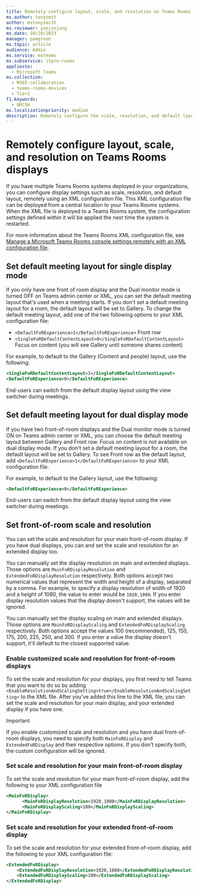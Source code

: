 ```yaml
---
title: Remotely configure layout, scale, and resolution on Teams Rooms displays
ms.author: tonysmit
author: mstonysmith
ms.reviewer: yoojinjung
ms.date: 10/10/2023
manager: pamgreen
ms.topic: article
audience: Admin
ms.service: msteams
ms.subservice: itpro-rooms
appliesto: 
  - Microsoft Teams
ms.collection: 
  - M365-collaboration
  - teams-rooms-devices
  - Tier1
f1.keywords: 
  - NOCSH
ms.localizationpriority: medium
description: Remotely configure the scale, resolution, and default layout of displays on Microsoft Teams Rooms systems.
---
```


# Remotely configure layout, scale, and resolution on Teams Rooms displays

If you have multiple Teams Rooms systems deployed in your organizations, you can configure display settings such as scale, resolution, and default layout, remotely using an XML configuration file. This XML configuration file can be deployed from a central location to your Teams Rooms systems. When the XML file is deployed to a Teams Rooms system, the configuration settings defined within it will be applied the next time the system is restarted.

For more information about the Teams Rooms XML configuration file, see [Manage a Microsoft Teams Rooms console settings remotely with an XML configuration file](xml-config-file.md).

## Set default meeting layout for single display mode

If you only have one front of room display and the Dual monitor mode is turned OFF on Teams admin center or XML, you can set the default meeting layout that's used when a meeting starts. If you don't set a default meeting layout for a room, the default layout will be set to Gallery. To change the default meeting layout, add one of the two following options to your XML configuration file:
- `<DefaultFoRExperience>1</DefaultFoRExperience>` Front row
- `<SingleFoRDefaultContentLayout>0</SingleFoRDefaultContentLayout>` Focus on content (you will see Gallery until someone shares content)

For example, to default to the Gallery (Content and people) layout, use the following:

```xml
<SingleFoRDefaultContentLayout>1</SingleFoRDefaultContentLayout>
<DefaultFoRExperience>0</DefaultFoRExperience>
```

End-users can switch from the default display layout using the view switcher during meetings.

## Set default meeting layout for dual display mode

If you have two front-of-room displays and the Dual monitor mode is turned ON on Teams admin center or XML, you can choose the default meeting layout between Gallery and Front row. Focus on content is not available on dual display mode. If you don't set a default meeting layout for a room, the default layout will be set to Gallery. To see Front row as the default layout, add `<DefaultFoRExperience>1</DefaultFoRExperience>` to your XML configuration file.

For example, to default to the Gallery layout, use the following:

```xml
<DefaultFoRExperience>0</DefaultFoRExperience>
```

End-users can switch from the default display layout using the view switcher during meetings.

## Set front-of-room scale and resolution

You can set the scale and resolution for your main front-of-room display. If you have dual displays, you can and set the scale and resolution for an extended display too.

You can manually set the display resolution on main and extended displays. Those options are `MainFoRDisplayResolution` and `ExtendedFoRDisplayResolution` respectively. Both options accept two numerical values that represent the width and height of a display, separated by a comma. For example, to specify a display resolution of width of 1920 and a height of 1080, the value to enter would be `1920,1080`. If you enter display resolution values that the display doesn't support, the values will be ignored.

You can manually set the display scaling on main and extended displays. Those options are `MainFoRDisplayScaling` and `ExtendedFoRDisplayScaling` respectively. Both options accept the values 100 (recommended), 125, 150, 175, 200, 225, 250, and 300. If you enter a value the display doesn't support, it'll default to the closest supported value.

### Enable customized scale and resolution for front-of-room displays

To set the scale and resolution for your displays, you first need to tell Teams that you want to do so by adding `<EnableResolutionAndScalingSetting>true</EnableResolutionAndScalingSetting>` to the XML file. After you've added this line to the XML file, you can set the scale and resolution for your main display, and your extended display if you have one.

> [!IMPORTANT]
> If you enable customized scale and resolution and you have dual front-of-room displays, you need to specify both `MainFoRDisplay` and `ExtendedFoRDisplay` and their respective options. If you don't specify both, the custom configuration will be ignored.

### Set scale and resolution for your main front-of-room display

To set the scale and resolution for your main front-of-room display, add the following to your XML configuration file

```xml
<MainFoRDisplay>
      <MainFoRDisplayResolution>1920,1080</MainFoRDisplayResolution> 
      <MainFoRDisplayScaling>100</MainFoRDisplayScaling> 
</MainFoRDisplay>
```

### Set scale and resolution for your extended front-of-room display

To set the scale and resolution for your extended front-of-room display, add the following to your XML configuration file:

```xml
<ExtendedFoRDisplay> 
    <ExtendedFoRDisplayResolution>1920,1080</ExtendedFoRDisplayResolution> 
    <ExtendedFoRDisplayScaling>100</ExtendedFoRDisplayScaling> 
</ExtendedFoRDisplay>  
```

